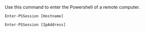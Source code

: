 Use this command to enter the Powershell of a remote computer. 

``Enter-PSSession [Hostname]``

``Enter-PSSession [IpAddress]``

